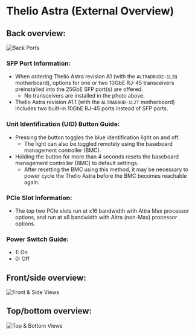 # Thelio Astra (External Overview)

## Back overview:

![Back Ports](./img/ports-back.webp)

### SFP Port Information:

- When ordering Thelio Astra revision A1 (with the `ALTRAD8UD2-1L2Q` motherboard), options for one or two 10GbE RJ-45 transceivers preinstalled into the 25GbE SFP port(s) are offered.
    - No transceivers are installed in the photo above.
- Thelio Astra revision A1.1 (with the `ALTRAD8UD-1L2T` motherboard) includes two built-in 10GbE RJ-45 ports instead of SFP ports.

### Unit Identification (UID) Button Guide:

- Pressing the button toggles the blue identification light on and off.
    - The light can also be toggled remotely using the baseboard management controller (BMC).
- Holding the button for more than 4 seconds resets the baseboard management controller (BMC) to default settings.
    - After resetting the BMC using this method, it may be necessary to power cycle the Thelio Astra before the BMC becomes reachable again.

### PCIe Slot Information:

- The top two PCIe slots run at x16 bandwidth with Altra Max processor options, and run at x8 bandwidth with Altra (non-Max) processor options.

### Power Switch Guide:

- 1: On
- 0: Off

## Front/side overview:

![Front & Side Views](./img/ports-front-sides.webp)

## Top/bottom overview:

![Top & Bottom Views](./img/ports-top-bottom.webp)
